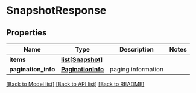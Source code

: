 # SnapshotResponse

## Properties
Name | Type | Description | Notes
------------ | ------------- | ------------- | -------------
**items** | [**list[Snapshot]**](Snapshot.md) |  | 
**pagination_info** | [**PaginationInfo**](PaginationInfo.md) | paging information | 

[[Back to Model list]](../README.md#documentation-for-models) [[Back to API list]](../README.md#documentation-for-api-endpoints) [[Back to README]](../README.md)


